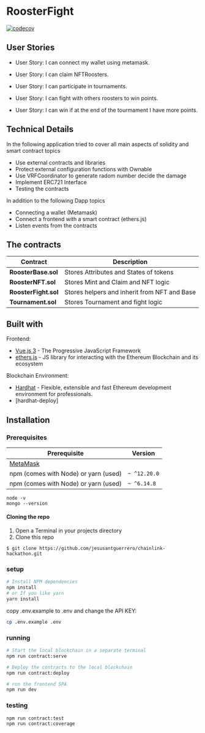 # RoosterFight
[![codecov](https://codecov.io/gh/jesusantguerrero/chainlink-hackathon/branch/master/graph/badge.svg?token=Y153S4JEZL)](https://codecov.io/gh/jesusantguerrero/chainlink-hackathon)

## User Stories

- User Story: I can connect my wallet using metamask.

- User Story: I can claim NFTRoosters.

- User Story: I can participate in tournaments.

- User Story: I can fight with others roosters to win points.

- User Story: I can win if at the end of the tourmament I have more points.

## Technical Details
In the following application tried to cover all main aspects of solidity and smart contract topics

- Use external contracts and libraries
- Protect external configuration functions with Ownable
- Use VRFCoordinator to generate radom number decide the damage
- Implement ERC721 Interface
- Testing the contracts

In addition to the following Dapp topics

- Connecting a wallet (Metamask)
- Connect a frontend with a smart contract (ethers.js)
- Listen events from the contracts

## The contracts

| Contract                 | Description                                      |
|--------------------------|-----------------------------------------         |
| **RoosterBase.sol**      | Stores Attributes and States of tokens           |
| **RoosterNFT.sol**       | Stores Mint and Claim and NFT logic              | 
| **RoosterFight.sol**     | Stores helpers and inherit from NFT and Base     | 
| **Tournament.sol**       | Stores Tournament and fight logic                |

## Built with
Frontend:
- [Vue.js 3](https://v3.vuejs.org/) - The Progressive JavaScript Framework
- [ethers.js](https://docs.ethers.io/v5/) - JS library for interacting with the Ethereum Blockchain and its ecosystem

Blockchain Environment:
- [Hardhat](https://hardhat.org/) - Flexible, extensible and fast Ethereum development environment for professionals.
- [hardhat-deploy]

## Installation

### Prerequisites

| Prerequisite                                          | Version |
| ------------------------------------------------------| ------- |
| [MetaMask](https://metamask.io/)                                          |         |
| npm (comes with Node) or yarn (used)                  | `~ ^12.20.0`|
| npm (comes with Node) or yarn (used)                  | `~ ^6.14.8`  |

```shell
node -v
mongo --version
```
#### Cloning the repo

1. Open a Terminal in your projects directory 
2. Clone this repo

```shell
$ git clone https://github.com/jesusantguerrero/chainlink-hackathon.git
```

### setup
```bash
# Install NPM dependencies
npm install
# or If you like yarn
yarn install

```

copy .env.example to .env and change the API KEY:

```bash
cp .env.example .env
```

### running

```bash
# Start the local blockchain in a separate terminal
npm run contract:serve

# Deploy the contracts to the local blockchain
npm run contract:deploy

# run the frontend SPA
npm run dev
```

### testing
```
npm run contract:test
npm run contract:coverage
```

